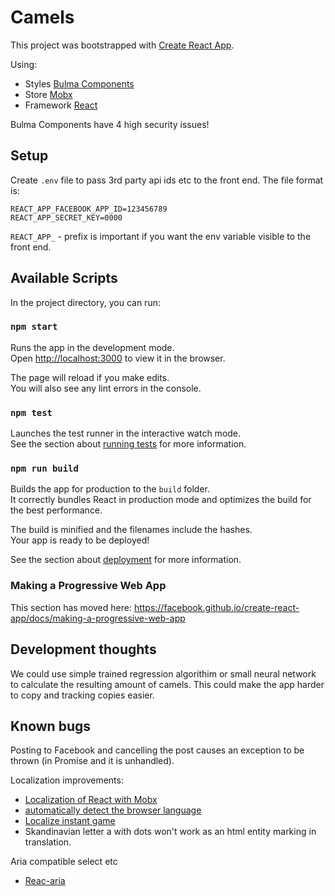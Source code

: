 # Camels

This project was bootstrapped with [Create React App](https://github.com/facebook/create-react-app).

Using:
  * Styles [Bulma Components](https://couds.github.io/react-bulma-components)
  * Store [Mobx](https://mobx.js.org/getting-started.html)
  * Framework [React](https://reactjs.org/)

Bulma Components have 4 high security issues!

## Setup

Create ```.env``` file to pass 3rd party api ids etc to the front end. The file format is:

```
REACT_APP_FACEBOOK_APP_ID=123456789
REACT_APP_SECRET_KEY=0000
```

```REACT_APP_``` - prefix is important if you want the env variable visible to the front end.

## Available Scripts

In the project directory, you can run:

### `npm start`

Runs the app in the development mode.<br>
Open [http://localhost:3000](http://localhost:3000) to view it in the browser.

The page will reload if you make edits.<br>
You will also see any lint errors in the console.

### `npm test`

Launches the test runner in the interactive watch mode.<br>
See the section about [running tests](https://facebook.github.io/create-react-app/docs/running-tests) for more information.

### `npm run build`

Builds the app for production to the `build` folder.<br>
It correctly bundles React in production mode and optimizes the build for the best performance.

The build is minified and the filenames include the hashes.<br>
Your app is ready to be deployed!

See the section about [deployment](https://facebook.github.io/create-react-app/docs/deployment) for more information.

### Making a Progressive Web App

This section has moved here: https://facebook.github.io/create-react-app/docs/making-a-progressive-web-app

## Development thoughts

We could use simple trained regression algorithim or small neural network to calculate the resulting amount of camels. This could make the app harder to copy and tracking copies easier.

## Known bugs

Posting to Facebook and cancelling the post causes an exception to be thrown (in Promise and it is unhandled).

Localization improvements:
  * [Localization of React with Mobx](https://itnext.io/ultimate-localization-of-react-mobx-app-with-i18next-efab77712149)
  * [automatically detect the browser language](https://www.npmjs.com/package/i18next-browser-languagedetector)
  * [Localize instant game](https://developers.facebook.com/docs/games/instant-games/getting-started/game-setup#localize)
  * Skandinavian letter a with dots won't work as an html entity marking in translation.

Aria compatible select etc
  * [Reac-aria](https://www.npmjs.com/package/react-aria)


